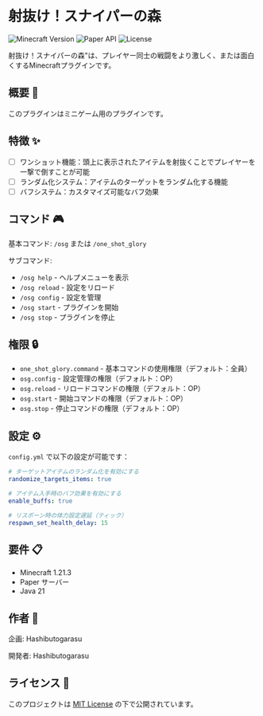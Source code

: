 # 射抜け！スナイパーの森

![Minecraft Version](https://img.shields.io/badge/Minecraft-1.21.3-brightgreen)
![Paper API](https://img.shields.io/badge/Paper--API-1.21.3-blue)
![License](https://img.shields.io/badge/License-MIT-yellow.svg)

射抜け！スナイパーの森"は、プレイヤー同士の戦闘をより激しく、または面白くするMinecraftプラグインです。

## 概要 📝

このプラグインはミニゲーム用のプラグインです。

## 特徴 ✨

- [ ] ワンショット機能：頭上に表示されたアイテムを射抜くことでプレイヤーを一撃で倒すことが可能
- [ ] ランダム化システム：アイテムのターゲットをランダム化する機能
- [ ] バフシステム：カスタマイズ可能なバフ効果

## コマンド 🎮

基本コマンド: `/osg` または `/one_shot_glory`

サブコマンド:
- `/osg help` - ヘルプメニューを表示
- `/osg reload` - 設定をリロード
- `/osg config` - 設定を管理
- `/osg start` - プラグインを開始
- `/osg stop` - プラグインを停止

## 権限 🔒

- `one_shot_glory.command` - 基本コマンドの使用権限（デフォルト：全員）
- `osg.config` - 設定管理の権限（デフォルト：OP）
- `osg.reload` - リロードコマンドの権限（デフォルト：OP）
- `osg.start` - 開始コマンドの権限（デフォルト：OP）
- `osg.stop` - 停止コマンドの権限（デフォルト：OP）

## 設定 ⚙️

`config.yml` で以下の設定が可能です：

```yaml
# ターゲットアイテムのランダム化を有効にする
randomize_targets_items: true

# アイテム入手時のバフ効果を有効にする
enable_buffs: true

# リスポーン時の体力設定遅延（ティック）
respawn_set_health_delay: 15
```

## 要件 📋

- Minecraft 1.21.3
- Paper サーバー
- Java 21

## 作者 👤

企画: Hashibutogarasu

開発者: Hashibutogarasu

## ライセンス 📄

このプロジェクトは [MIT License](./LICENCE.md) の下で公開されています。